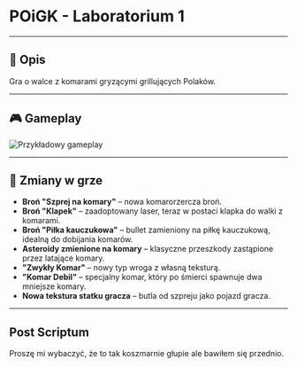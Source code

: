 #  POiGK - Laboratorium 1

---
## 📜 Opis

Gra o walce z komarami gryzącymi grillujących Polaków.

---

## 🎮 Gameplay

![Przykładowy gameplay](https://github.com/user-attachments/assets/b05eb6ed-0b04-4fc4-a95b-79ee994217f7)

---

## 🔧 Zmiany w grze

- **Broń "Szprej na komary"** – nowa komarorzercza broń.
- **Broń "Klapek"** – zaadoptowany laser, teraz w postaci klapka do walki z komarami.
- **Broń "Piłka kauczukowa"** – bullet zamieniony na piłkę kauczukową, idealną do dobijania komarów.
- **Asteroidy zmienione na komary** – klasyczne przeszkody zastąpione przez latające komary.
- **"Zwykły Komar"** – nowy typ wroga z własną teksturą.
- **"Komar Debil"** – specjalny komar, który po śmierci spawnuje dwa mniejsze komary.
- **Nowa tekstura statku gracza** – butla od szpreju jako pojazd gracza.

---
## Post Scriptum

Proszę mi wybaczyć, że to tak koszmarnie głupie ale bawiłem się przednio.
